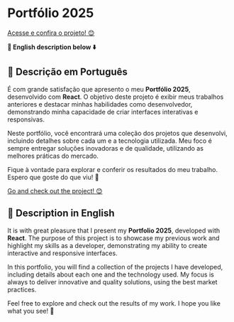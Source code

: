 # Portfólio 2025  
[Acesse e confira o projeto! 😊](https://carlos04js.github.io/BookWave_V1/)  

**🚨 English description below ⬇️**  

## 📖 Descrição em Português  

É com grande satisfação que apresento o meu **Portfólio 2025**, desenvolvido com **React**. O objetivo deste projeto é exibir meus trabalhos anteriores e destacar minhas habilidades como desenvolvedor, demonstrando minha capacidade de criar interfaces interativas e responsivas.  

Neste portfólio, você encontrará uma coleção dos projetos que desenvolvi, incluindo detalhes sobre cada um e a tecnologia utilizada. Meu foco é sempre entregar soluções inovadoras e de qualidade, utilizando as melhores práticas do mercado.  

Fique à vontade para explorar e conferir os resultados do meu trabalho. Espero que goste do que viu! 🚀  


[Go and check out the project! 😊](https://carlos04js.github.io/BookWave_V1/)  


## 📖 Description in English

It is with great pleasure that I present my **Portfolio 2025**, developed with **React**. The purpose of this project is to showcase my previous work and highlight my skills as a developer, demonstrating my ability to create interactive and responsive interfaces.  

In this portfolio, you will find a collection of the projects I have developed, including details about each one and the technology used. My focus is always to deliver innovative and quality solutions, using the best market practices.  

Feel free to explore and check out the results of my work. I hope you like what you see! 🚀
